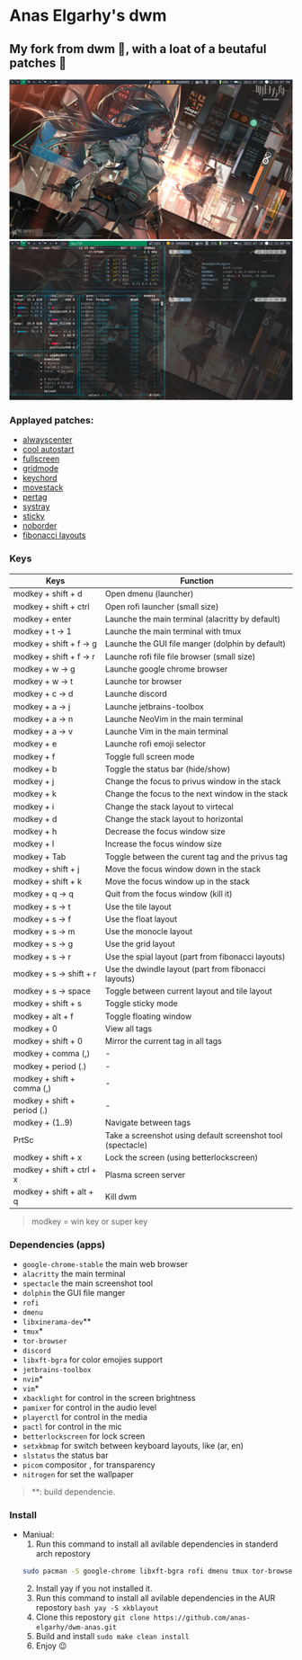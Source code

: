 # Anas Elgarhy's dwm
## My fork from dwm 🍴, with a loat of a beutaful patches 🥰

![dwm screenshot](./screenshots/dwm-0.1.0-6.2.png)
![dwm and alacritty](./screenshots/dwm_bpytop_and_ufetch-0.1.0-6.2.png)

### Applayed patches:
- [alwayscenter](https://dwm.suckless.org/patches/alwayscenter)
- [cool autostart](https://dwm.suckless.org/patches/cool_autostart)
- [fullscreen](https://dwm.suckless.org/patches/fullscreen)
- [gridmode](https://dwm.suckless.org/patches/gridmode)
- [keychord](https://dwm.suckless.org/patches/keychord)
- [movestack](https://dwm.suckless.org/patches/movestack)
- [pertag](https://dwm.suckless.org/patches/pertag)
- [systray](https://dwm.suckless.org/patches/systray)
- [sticky](https://dwm.suckless.org/patches/sticky)
- [noborder](https://dwm.suckless.org/patches/noborder)
- [fibonacci layouts](https://dwm.suckless.org/patches/fibonacci)

### Keys
| Keys                           | Function                                                              |
|--------------------------------|-----------------------------------------------------------------------|
| modkey + shift + d             | Open dmenu (launcher)                                                 |
| modkey + shift + ctrl          | Open rofi launcher (small size)                                       |
| modkey + enter                 | Launche the main terminal (alacritty by default)                      |
| modkey + t -> 1                | Launche the main terminal with tmux                                   |
| modkey + shift + f -> g        | Launche the GUI file manger (dolphin by default)                      |
| modkey + shift + f -> r        | Launche rofi file file browser (small size)                           |
| modkey + w -> g                | Launche google chrome browser                                         |
| modkey + w -> t                | Launche tor browser                                                   |
| modkey + c -> d                | Launche discord                                                       |
| modkey + a -> j                | Launche jetbrains-toolbox                                             |
| modkey + a -> n                | Launche NeoVim in the main terminal                                   |
| modkey + a -> v                | Launche Vim in the main terminal                                      |
| modkey + e                     | Launche rofi emoji selector                                           |
| modkey + f                     | Toggle full screen mode                                               |
| modkey + b                     | Toggle the status bar (hide/show)                                     |
| modkey + j                     | Change the focus to privus window in the stack                        |
| modkey + k                     | Change the focus to the next window in the stack                      |
| modkey + i                     | Change the stack layout to virtecal                                   |
| modkey + d                     | Change the stack layout to horizontal                                 |
| modkey + h                     | Decrease the focus window size                                        |
| modkey + l                     | Increase the focus window size                                        |
| modkey + Tab                   | Toggle between the curent tag and the privus tag                      |
| modkey + shift + j             | Move the focus window down in the stack                               |
| modkey + shift + k             | Move the focus window up in the stack                                 |
| modkey + q -> q                | Quit from the focus window (kill it)                                  |
| modkey + s -> t                | Use the tile layout                                                   |
| modkey + s -> f                | Use the float layout                                                  |
| modkey + s -> m                | Use the monocle layout                                                |
| modkey + s -> g                | Use the grid layout                                                   |
| modkey + s -> r                | Use the spial layout (part from fibonacci layouts)                    |
| modkey + s -> shift + r        | Use the dwindle layout (part from fibonacci layouts)                  |
| modkey + s -> space            | Toggle between current layout and tile layout                         |
| modkey + shift + s             | Toggle sticky mode                                                    |
| modkey + alt + f               | Toggle floating window                                                |
| modkey + 0                     | View all tags                                                         |
| modkey + shift + 0             | Mirror the current tag in all tags                                    |
| modkey + comma (,)             | -                                                                     |
| modkey + period (.)            | -                                                                     |
| modkey + shift + comma (,)     | -                                                                     |
| modkey + shift + period (.)    | -                                                                     |
| modkey + (1..9)                | Navigate between tags                                                 |
| PrtSc                          | Take a screenshot using default screenshot tool (spectacle)           |
| modkey + shift + x             | Lock the screen (using betterlockscreen)                              |
| modkey + shift + ctrl + x      | Plasma screen server                                                  |
| modkey + shift + alt + q       | Kill dwm                                                              |

> modkey = win key or super key

### Dependencies (apps)
- `google-chrome-stable` the main web browser
- `alacritty` the main terminal
- `spectacle` the main screenshot tool 
- `dolphin` the GUI file manger
- `rofi`
- `dmenu`
- `libxinerama-dev`\*\*
- `tmux`\*
- `tor-browser`
- `discord`
- `libxft-bgra` for color emojies support
- `jetbrains-toolbox`
- `nvim`\*
- `vim`\*
- `xbacklight` for control in the screen brightness
- `pamixer` for control in the audio level
- `playerctl` for control in the media
- `pactl` for control in the mic
- `betterlockscreen` for lock screen
- `setxkbmap` for switch between keyboard layouts, like (ar, en)
- `slstatus` the status bar
- `picom` compositor , for transparency
- `nitrogen` for set the wallpaper

> \*\*: build dependencie.

### Install
- Maniual:
  1. Run this command to install all avilable dependencies in standerd arch repostory
    ```bash
    sudo pacman -S google-chrome libxft-bgra rofi dmenu tmux tor-browser discord neovim jetbrains-toolbox vim pamixer playerctl betterlockscreen dolphin spectacle alacritty picom nitrogen libxinerama 
    ```
    2. Install yay if you not installed it.
    3. Run this command to install all avilable dependencies in the AUR repostory
      ```bash
      yay -S xkblayout
      ```
    4. Clone this repostory `git clone https://github.com/anas-elgarhy/dwm-anas.git`
    5. Build and install `sudo make clean install`
    6. Enjoy 😉
